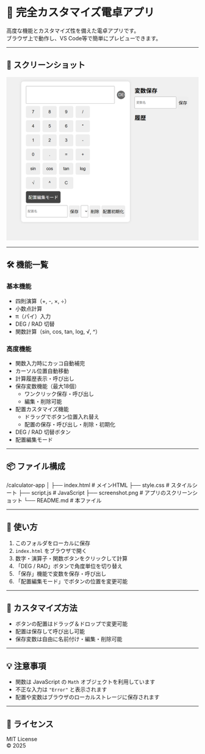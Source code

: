 # 🧮 完全カスタマイズ電卓アプリ

高度な機能とカスタマイズ性を備えた電卓アプリです。  
ブラウザ上で動作し、VS Code等で簡単にプレビューできます。

---

## 📸 スクリーンショット

![電卓アプリ画面](./screenshot.png)

---

## 🛠 機能一覧

### 基本機能
- 四則演算（+, -, ×, ÷）
- 小数点計算
- π（パイ）入力
- DEG / RAD 切替
- 関数計算（sin, cos, tan, log, √, ^）

### 高度機能
- 関数入力時にカッコ自動補完
- カーソル位置自動移動
- 計算履歴表示・呼び出し
- 保存変数機能（最大18個）
  - ワンクリック保存・呼び出し
  - 編集・削除可能
- 配置カスタマイズ機能
  - ドラッグでボタン位置入れ替え
  - 配置の保存・呼び出し・削除・初期化
- DEG / RAD 切替ボタン
- 配置編集モード

---

## 📦 ファイル構成
/calculator-app
│
├── index.html # メインHTML
├── style.css # スタイルシート
├── script.js # JavaScript
├── screenshot.png # アプリのスクリーンショット
└── README.md # 本ファイル

---

## 🚀 使い方

1. このフォルダをローカルに保存  
2. `index.html` をブラウザで開く  
3. 数字・演算子・関数ボタンをクリックして計算  
4. 「DEG / RAD」ボタンで角度単位を切り替え  
5. 「保存」機能で変数を保存・呼び出し  
6. 「配置編集モード」でボタンの位置を変更可能  

---

## 🎨 カスタマイズ方法

- ボタンの配置はドラッグ＆ドロップで変更可能  
- 配置は保存して呼び出し可能  
- 保存変数は自由に名前付け・編集・削除可能  

---

## 💡 注意事項

- 関数は JavaScript の `Math` オブジェクトを利用しています  
- 不正な入力は `"Error"` と表示されます  
- 配置や変数はブラウザのローカルストレージに保存されます  

---

## 📄 ライセンス

MIT License  
© 2025


